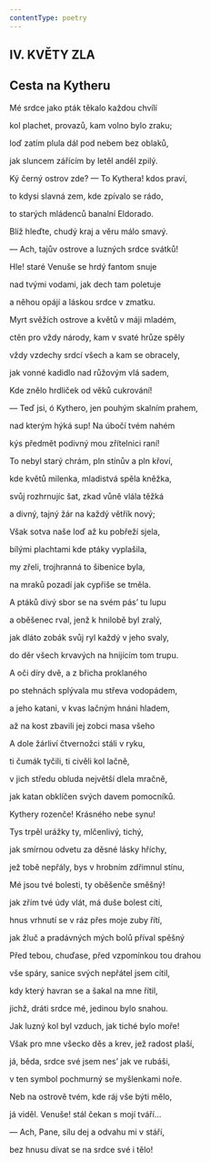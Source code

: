 ```yaml
---
contentType: poetry
---
```


<section>

# IV. KVĚTY ZLA

## Cesta na Kytheru

Mé srdce jako pták těkalo každou chvílí

kol plachet, provazů, kam volno bylo zraku;

loď zatím plula dál pod nebem bez oblaků,

jak sluncem zářícím by letěl anděl zpilý.

</section>

<section>

Ký černý ostrov zde? — To Kythera! kdos praví,

to kdysi slavná zem, kde zpívalo se rádo,

to starých mládenců banalní Eldorado.

Blíž hleďte, chudý kraj a věru málo smavý.

</section>

<section>

— Ach, tajův ostrove a luzných srdce svátků!

Hle! staré Venuše se hrdý fantom snuje

nad tvými vodami, jak dech tam poletuje

a něhou opájí a láskou srdce v zmatku.

</section>

<section>

Myrt svěžích ostrove a květů v máji mladém,

ctěn pro vždy národy, kam v svaté hrůze spěly

vždy vzdechy srdcí všech a kam se obracely,

jak vonné kadidlo nad růžovým vlá sadem,

</section>

<section>

Kde znělo hrdliček od věků cukrování!

— Teď jsi, ó Kythero, jen pouhým skalním prahem,

nad kterým hýká sup! Na úbočí tvém nahém

kýs předmět podivný mou zřítelnici raní!

</section>

<section>

To nebyl starý chrám, pln stínův a pln křoví,

kde květů milenka, mladistvá spěla kněžka,

svůj rozhrnujíc šat, zkad vůně vlála těžká

a divný, tajný žár na každý větřík nový;

</section>

<section>

Však sotva naše loď až ku pobřeží sjela,

bílými plachtami kde ptáky vyplašila,

my zřeli, trojhranná to šibenice byla,

na mraků pozadí jak cypřiše se tměla.

</section>

<section>

A ptáků divý sbor se na svém pás’ tu lupu

a oběšenec rval, jenž k hnilobě byl zralý,

jak dláto zobák svůj ryl každý v jeho svaly,

do děr všech krvavých na hnijícím tom trupu.

</section>

<section>

A oči díry dvě, a z břicha proklaného

po stehnách splývala mu střeva vodopádem,

a jeho katani, v kvas lačným hnáni hladem,

až na kost zbavili jej zobci masa všeho

</section>

<section>

A dole žárliví čtvernožci stáli v ryku,

ti čumák tyčili, ti civěli kol lačně,

v jich středu obluda největší dlela mračně,

jak katan obklíčen svých davem pomocníků.

</section>

<section>

Kythery rozenče! Krásného nebe synu!

Tys trpěl urážky ty, mlčenlivý, tichý,

jak smírnou odvetu za děsné lásky hříchy,

jež tobě nepřály, bys v hrobním zdřimnul stínu,

</section>

<section>

Mé jsou tvé bolesti, ty oběšenče směšný!

jak zřím tvé údy vlát, má duše bolest cítí,

hnus vrhnutí se v ráz přes moje zuby řítí,

jak žluč a pradávných mých bolů příval spěšný

</section>

<section>

Před tebou, chuďase, před vzpomínkou tou drahou

vše spáry, sanice svých nepřátel jsem cítil,

kdy který havran se a šakal na mne řítil,

jichž, dráti srdce mé, jedinou bylo snahou.

</section>

<section>

Jak luzný kol byl vzduch, jak tiché bylo moře!

Však pro mne všecko děs a krev, jež radost plaší,

já, běda, srdce své jsem nes’ jak ve rubáši,

v ten symbol pochmurný se myšlenkami noře.

</section>

<section>

Neb na ostrově tvém, kde ráj vše býti mělo,

já viděl. Venuše! stál čekan s mojí tváří…

— Ach, Pane, sílu dej a odvahu mi v stáří,

bez hnusu dívat se na srdce své i tělo!

</section>

